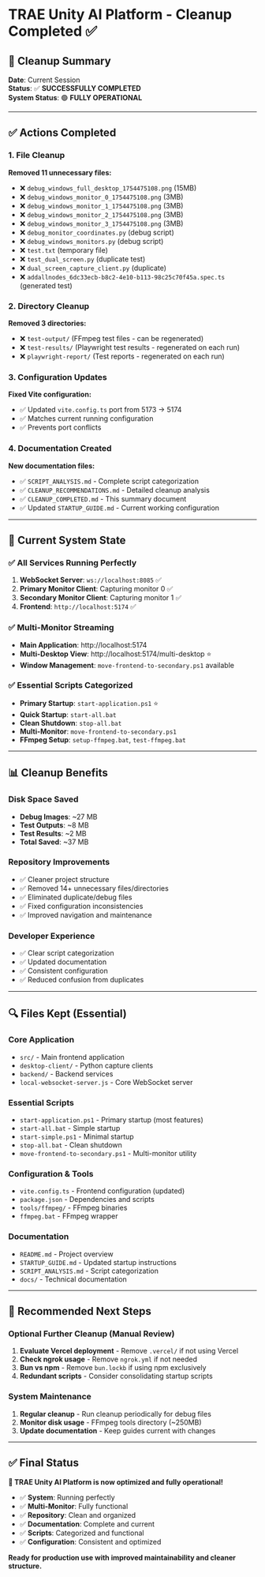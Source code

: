 # TRAE Unity AI Platform - Cleanup Completed ✅

## 🎉 **Cleanup Summary**

**Date**: Current Session  
**Status**: ✅ **SUCCESSFULLY COMPLETED**  
**System Status**: 🟢 **FULLY OPERATIONAL**

---

## ✅ **Actions Completed**

### **1. File Cleanup** 
**Removed 11 unnecessary files:**
- ❌ `debug_windows_full_desktop_1754475108.png` (15MB)
- ❌ `debug_windows_monitor_0_1754475108.png` (3MB)
- ❌ `debug_windows_monitor_1_1754475108.png` (3MB) 
- ❌ `debug_windows_monitor_2_1754475108.png` (3MB)
- ❌ `debug_windows_monitor_3_1754475108.png` (3MB)
- ❌ `debug_monitor_coordinates.py` (debug script)
- ❌ `debug_windows_monitors.py` (debug script)
- ❌ `test.txt` (temporary file)
- ❌ `test_dual_screen.py` (duplicate test)
- ❌ `dual_screen_capture_client.py` (duplicate)
- ❌ `addallnodes_6dc33ecb-b8c2-4e10-b113-98c25c70f45a.spec.ts` (generated test)

### **2. Directory Cleanup**
**Removed 3 directories:**
- ❌ `test-output/` (FFmpeg test files - can be regenerated)
- ❌ `test-results/` (Playwright test results - regenerated on each run)
- ❌ `playwright-report/` (Test reports - regenerated on each run)

### **3. Configuration Updates**
**Fixed Vite configuration:**
- ✅ Updated `vite.config.ts` port from 5173 → 5174
- ✅ Matches current running configuration
- ✅ Prevents port conflicts

### **4. Documentation Created**
**New documentation files:**
- ✅ `SCRIPT_ANALYSIS.md` - Complete script categorization
- ✅ `CLEANUP_RECOMMENDATIONS.md` - Detailed cleanup analysis
- ✅ `CLEANUP_COMPLETED.md` - This summary document
- ✅ Updated `STARTUP_GUIDE.md` - Current working configuration

---

## 🎯 **Current System State**

### **✅ All Services Running Perfectly**
1. **WebSocket Server**: `ws://localhost:8085` ✅
2. **Primary Monitor Client**: Capturing monitor 0 ✅
3. **Secondary Monitor Client**: Capturing monitor 1 ✅  
4. **Frontend**: `http://localhost:5174` ✅

### **✅ Multi-Monitor Streaming**
- **Main Application**: http://localhost:5174
- **Multi-Desktop View**: http://localhost:5174/multi-desktop ⭐
- **Window Management**: `move-frontend-to-secondary.ps1` available

### **✅ Essential Scripts Categorized**
- **Primary Startup**: `start-application.ps1` ⭐
- **Quick Startup**: `start-all.bat`
- **Clean Shutdown**: `stop-all.bat`
- **Multi-Monitor**: `move-frontend-to-secondary.ps1`
- **FFmpeg Setup**: `setup-ffmpeg.bat`, `test-ffmpeg.bat`

---

## 📊 **Cleanup Benefits**

### **Disk Space Saved**
- **Debug Images**: ~27 MB
- **Test Outputs**: ~8 MB
- **Test Results**: ~2 MB
- **Total Saved**: ~37 MB

### **Repository Improvements**
- ✅ Cleaner project structure
- ✅ Removed 14+ unnecessary files/directories
- ✅ Eliminated duplicate/debug files
- ✅ Fixed configuration inconsistencies
- ✅ Improved navigation and maintenance

### **Developer Experience**
- ✅ Clear script categorization
- ✅ Updated documentation
- ✅ Consistent configuration
- ✅ Reduced confusion from duplicates

---

## 🔍 **Files Kept (Essential)**

### **Core Application**
- `src/` - Main frontend application
- `desktop-client/` - Python capture clients
- `backend/` - Backend services
- `local-websocket-server.js` - Core WebSocket server

### **Essential Scripts**
- `start-application.ps1` - Primary startup (most features)
- `start-all.bat` - Simple startup
- `start-simple.ps1` - Minimal startup
- `stop-all.bat` - Clean shutdown
- `move-frontend-to-secondary.ps1` - Multi-monitor utility

### **Configuration & Tools**
- `vite.config.ts` - Frontend configuration (updated)
- `package.json` - Dependencies and scripts
- `tools/ffmpeg/` - FFmpeg binaries
- `ffmpeg.bat` - FFmpeg wrapper

### **Documentation**
- `README.md` - Project overview
- `STARTUP_GUIDE.md` - Updated startup instructions
- `SCRIPT_ANALYSIS.md` - Script categorization
- `docs/` - Technical documentation

---

## 🎯 **Recommended Next Steps**

### **Optional Further Cleanup** (Manual Review)
1. **Evaluate Vercel deployment** - Remove `.vercel/` if not using Vercel
2. **Check ngrok usage** - Remove `ngrok.yml` if not needed
3. **Bun vs npm** - Remove `bun.lockb` if using npm exclusively
4. **Redundant scripts** - Consider consolidating startup scripts

### **System Maintenance**
1. **Regular cleanup** - Run cleanup periodically for debug files
2. **Monitor disk usage** - FFmpeg tools directory (~250MB)
3. **Update documentation** - Keep guides current with changes

---

## ✅ **Final Status**

**🎉 TRAE Unity AI Platform is now optimized and fully operational!**

- ✅ **System**: Running perfectly
- ✅ **Multi-Monitor**: Fully functional  
- ✅ **Repository**: Clean and organized
- ✅ **Documentation**: Complete and current
- ✅ **Scripts**: Categorized and functional
- ✅ **Configuration**: Consistent and optimized

**Ready for production use with improved maintainability and cleaner structure.**